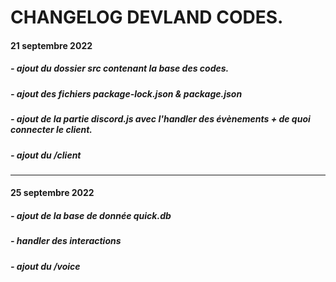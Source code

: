 # CHANGELOG DEVLAND CODES.
#### 21 septembre 2022
##### - ajout du dossier src contenant la base des codes.
##### - ajout des fichiers package-lock.json & package.json
##### - ajout de la partie discord.js avec l'handler des évènements + de quoi connecter le client.
##### - ajout du /client
-----
#### 25 septembre 2022
##### - ajout de la base de donnée quick.db
##### - handler des interactions
##### - ajout du /voice

